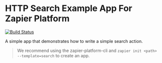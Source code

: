 # HTTP Search Example App For Zapier Platform

[![Build Status](https://travis-ci.org/zapier/zapier-platform-example-app-search.svg?branch=master)](https://travis-ci.org/zapier/zapier-platform-example-app-search)

A simple app that demonstrates how to write a simple search action.

> We recommend using the zapier-platform-cli and `zapier init <path> --template=search` to create an app.
